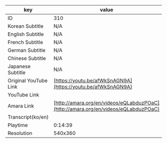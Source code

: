 |  key  |  value  |
|-------|---------|
| ID            | 310 |
| Korean Subtitle | N/A |
| English Subtitle | N/A |
| French Subtitle | N/A |
| German Subtitle | N/A |
| Chinese Subtitle | N/A |
| Japanese Subtitle | N/A |
| Original YouTube Link  | [https://youtu.be/afWkSnAGN9A](https://youtu.be/afWkSnAGN9A) |
| YouTube Link  |  |
| Amara Link    | [http://amara.org/en/videos/eQLabduzPOaC](http://amara.org/en/videos/eQLabduzPOaC) |
| Transcript(ko/en) |  |
| Playtime | 0:14:39 |
| Resolution | 540x360|
